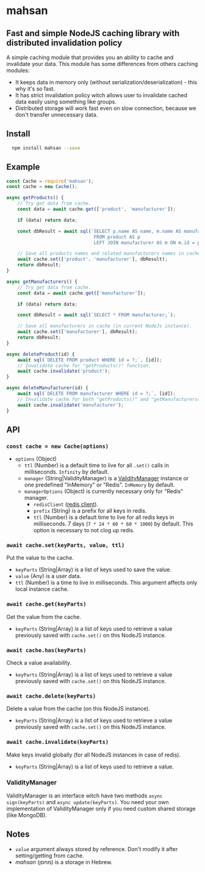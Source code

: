 # mahsan

## Fast and simple NodeJS caching library with distributed invalidation policy

A simple caching module that provides you an ability to cache and invalidate your data. This module has some differences from others caching modules:

- It keeps data in memory only (without serialization/deserialization) - this why it's so fast.
- It has strict invalidation policy witch allows user to invalidate cached data easily using something like groups.
- Distributed storage will work fast even on slow connection, because we don't transfer unnecessary data.

## Install

```bash
  npm install mahsan --save
```

## Example

```js
const Cache = require('mahsan');
const cache = new Cache();

async getProducts() {
    // Try get data from cache.
    const data = await cache.get(['product', 'manufacturer']);

    if (data) return data;

    const dbResult = await sql(`SELECT p.name AS name, m.name AS manufacturer
                                FROM product AS p
                                LEFT JOIN manufacturer AS m ON m.id = p.manufacturer_id;`);

    // Save all products names and related manufacturers names in cache (in current NodeJs instance).
    await cache.set(['product', 'manufacturer'], dbResult);
    return dbResult;
}

async getManufacturers() {
    // Try get data from cache.
    const data = await cache.get(['manufacturer']);

    if (data) return data;

    const dbResult = await sql(`SELECT * FROM manufacturer;`);

    // Save all manufacturers in cache (in current NodeJs instance).
    await cache.set(['manufacturer'], dbResult);
    return dbResult;
}

async deleteProduct(id) {
    await sql(`DELETE FROM product WHERE id = ?;`, [id]);
    // Invalidate cache for "getProducts()" function.
    await cache.invalidate('product');
}

async deleteManufacturer(id) {
    await sql(`DELETE FROM manufacturer WHERE id = ?;`, [id]);
    // Invalidate cache for both "getProducts()" and "getManufacturers()" function.
    await cache.invalidate('manufacturer');
}

```

## API

### `const cache = new Cache(options)`

- `options` (Object)
    - `ttl` (Number) is a default time to live for all `.set()` calls in milliseconds. `Infinity` by default.
    - `manager` (String|ValidityManager) is a [ValidityManager](#validitymanager) instance or one predefined "InMemory" or "Redis". `InMemory` by default.
    - `managerOptions` (Object) is currently necessary only for "Redis" manager.
        - `redisClient` ([redis client](https://www.npmjs.com/package/redis)).
        - `prefix` (String) is a prefix for all keys in redis.
        - `ttl` (Number) is a default time to live for all redis keys in milliseconds. 7 days (`7 * 24 * 60 * 60 * 1000`) by default. This option is necessary to not clog up redis.

### `await cache.set(keyParts, value, ttl)`

Put the value to the cache.

- `keyParts` (String|Array) is a list of keys used to save the value.
- `value` (Any) is a user data.
- `ttl` (Number) is a time to live in milliseconds. This argument affects only local instance cache.

### `await cache.get(keyParts)`

Get the value from the cache.

- `keyParts` (String|Array) is a list of keys used to retrieve a value previously saved with `cache.set()` on this NodeJS instance.

### `await cache.has(keyParts)`

Check a value availability.

- `keyParts` (String|Array) is a list of keys used to retrieve a value previously saved with `cache.set()` on this NodeJS instance.

### `await cache.delete(keyParts)`

Delete a value from the cache (on this NodeJS instance).

- `keyParts` (String|Array) is a list of keys used to retrieve a value previously saved with `cache.set()` on this NodeJS instance.

### `await cache.invalidate(keyParts)`

Make keys invalid globally (for all NodeJS instances in case of redis).

- `keyParts` (String|Array) is a list of keys used to retrieve a value.

### ValidityManager

ValidityManager is an interface witch have two methods `async sign(keyParts)` and `async update(keyParts)`. You need your own implementation of ValidityManager only if you need custom shared storage (like MongoDB).

## Notes

- _`value`_ argument always stored by reference. Don't modify it after setting/getting from cache.
- _mahsan_ (מחסן) is a storage in Hebrew.
